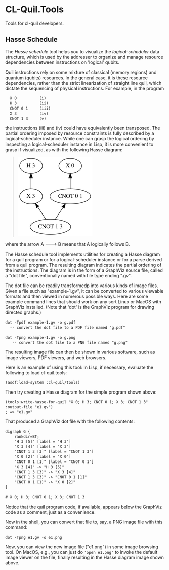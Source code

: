 # CL-Quil.Tools

Tools for cl-quil developers.

## Hasse Schedule

The *Hasse schedule* tool helps you to visualize the *logical-scheduler* data structure, which is used by the addresser to organize and manage resource dependencies between instructions on 'logical' qubits.

Quil instructions rely on some mixture of classical (memory regions) and quantum (qubits) resources. In the general case, it is these resource dependencies, rather than the strict linearization of straight line quil, which dictate the sequencing of physical instructions. For example, in the program
```
  X 0          (i)
  H 3          (ii)
  CNOT 0 1     (iii)
  X 3          (iv)
  CNOT 1 3     (v)
```
the instructions (iii) and (iv) could have equivalently been transposed. The partial ordering imposed by resource constraints is fully described by a logical-scheduler instance. While one can grasp the logical ordering by inspecting a logical-scheduler instance in Lisp, it is more convenient to grasp if visualized, as with the following Hasse diagram:

> ![Hasse diagram for the above program](images/e1.png)

where the arrow A ---> B means that A logically follows B.

The Hasse schedule tool implements utilities for creating a Hasse diagram for a quil program or for a logical-scheduler instance or for a parse derived from a quil program. The resulting diagram indicates the partial ordering of the instructions. The diagram is in the form of a GraphViz source file, called a "dot file", conventionally named with file type ending ".gv".

The dot file can be readily transformedp into various kinds of image files. Given a file such as "example-1.gv", it can be converted to various viewable formats and then viewed in numerous possible ways. Here are some example command lines that should work on any sort Linux or MacOS with GraphViz installed. (Note that 'dot' is the GraphViz program for drawing directed graphs.)

```
dot -Tpdf example-1.gv -o g.pdf
  -- convert the dot file to a PDF file named "g.pdf"

dot -Tpng example-1.gv -o g.png
   -- convert the dot file to a PNG file named "g.png"
```
The resulting image file can then be shown in various software, such as image viewers, PDF viewers, and web browsers.

Here is an example of using this tool:
In Lisp, if necessary, evaluate the following to load cl-quil.tools:
```
(asdf:load-system :cl-quil/tools)
```
Then try creating a Hasse diagram for the simple program shown above:
```
(tools:write-hasse-for-quil "X 0; H 3; CNOT 0 1; X 3; CNOT 1 3" :output-file "e1.gv")
; => "e1.gv"
```
That produced a GraphViz dot file with the following contents:
```
digraph G {
    rankdir=BT;
    "H 3 [5]" [label = "H 3"]
    "X 3 [4]" [label = "X 3"]
    "CNOT 1 3 [3]" [label = "CNOT 1 3"]
    "X 0 [2]" [label = "X 0"]
    "CNOT 0 1 [1]" [label = "CNOT 0 1"]
    "X 3 [4]" -> "H 3 [5]"
    "CNOT 1 3 [3]" -> "X 3 [4]"
    "CNOT 1 3 [3]" -> "CNOT 0 1 [1]"
    "CNOT 0 1 [1]" -> "X 0 [2]"
}

# X 0; H 3; CNOT 0 1; X 3; CNOT 1 3
```
Notice that the quil program code, if available, appears below the GraphViz code as a comment, just as a convenience.

Now in the shell, you can convert that file to, say, a PNG image file with this command:
```
dot -Tpng e1.gv -o e1.png
```
Now, you can view the new image file ("e1.png") in some image browsing tool. On MacOS, e.g., you can just do ``'open e1.png'`` to invoke the default image viewer on the file, finally resulting in the Hasse diagram image shown above.
